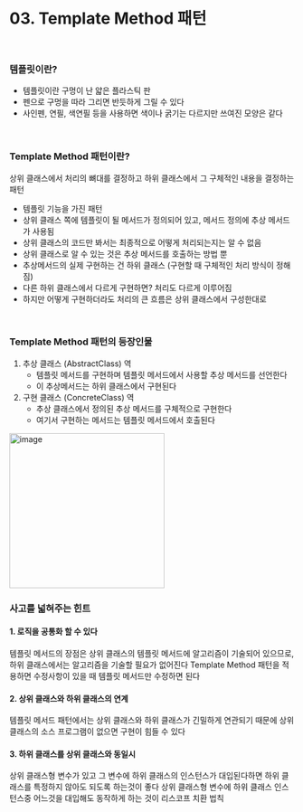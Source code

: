 # 03. Template Method 패턴

<br>

### 템플릿이란?
- 템플릿이란 구멍이 난 얇은 플라스틱 판
- 펜으로 구멍을 따라 그리면 반듯하게 그릴 수 있다
- 사인펜, 연필, 색연필 등을 사용하면 색이나 굵기는 다르지만 쓰여진 모양은 같다

<br>

### Template Method 패턴이란?
상위 클래스에서 처리의 뼈대를 결정하고 하위 클래스에서 그 구체적인 내용을 결정하는 패턴
- 템플릿 기능을 가진 패턴
- 상위 클래스 쪽에 템플릿이 될 메서드가 정의되어 있고, 메서드 정의에 추상 메서드가 사용됨
- 상위 클래스의 코드만 봐서는 최종적으로 어떻게 처리되는지는 알 수 없음
- 상위 클래스로 알 수 있는 것은 추상 메서드를 호출하는 방법 뿐
- 추상메서드의 실제 구현하는 건 하위 클래스 (구현할 때 구체적인 처리 방식이 정해짐)
- 다른 하위 클래스에서 다르게 구현하면? 처리도 다르게 이루어짐
- 하지만 어떻게 구현하더라도 처리의 큰 흐름은 상위 클래스에서 구성한대로

<br>

### Template Method 패턴의 등장인물
1. 추상 클래스 (AbstractClass) 역
   - 템플릿 메서드를 구현하며 템플릿 메서드에서 사용할 추상 메서드를 선언한다
   - 이 추상메서드는 하위 클래스에서 구현된다
2. 구현 클래스 (ConcreteClass) 역
   - 추상 클래스에서 정의된 추상 메서드를 구체적으로 구현한다
   - 여기서 구현하는 메서드는 템플릿 메서드에서 호출된다

<img width="274" alt="image" src="https://github.com/Ju-Yeongmin/java_design_pattern/assets/110506500/98353dec-cdd9-42d5-bd35-f3ae176dc38e">

<br>

### 사고를 넓혀주는 힌트

#### 1. 로직을 공통화 할 수 있다
템플릿 메서드의 장점은 상위 클래스의 템플릿 메서드에 알고리즘이 기술되어 있으므로, 하위 클래스에서는 알고리즘을 기술할 필요가 없어진다
Template Method 패턴을 적용하면 수정사항이 있을 때 템플릿 메서드만 수정하면 된다

#### 2. 상위 클래스와 하위 클래스의 연계
템플릿 메서드 패턴에서는 상위 클래스와 하위 클래스가 긴밀하게 연관되기 때문에 상위 클래스의 소스 프로그램이 없으면 구현이 힘들 수 있다

#### 3. 하위 클래스를 상위 클래스와 동일시
상위 클래스형 변수가 있고 그 변수에 하위 클래스의 인스턴스가 대입된다하면 하위 클래스를 특정하지 않아도 되도록 하는것이 좋다
상위 클래스형 변수에 하위 클래스 인스턴스중 어느것을 대입해도 동작하게 하는 것이 리스코프 치환 법칙


